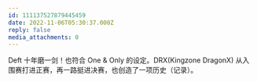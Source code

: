```yaml
---
id: 111137527879445459
date: 2022-11-06T05:30:37.000Z
reply: false
media_attachments: 0
---
```


Deft 十年磨一剑！也符合 One & Only 的设定。DRX(Kingzone DragonX) 从入围赛打进正赛，再一路挺进决赛，也创造了一项历史（记录）。

